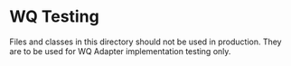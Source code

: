 # WQ Testing

Files and classes in this directory
should not be used in production.
They are to be used
for WQ Adapter implementation testing only.
